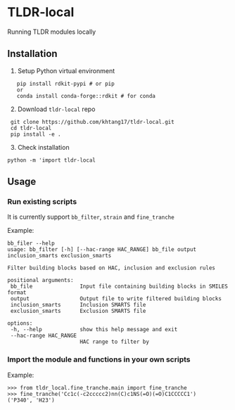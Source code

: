 # TLDR-local
 Running TLDR modules locally
## Installation 
1. Setup Python virtual environment
 ```
    pip install rdkit-pypi # or pip
    or
    conda install conda-forge::rdkit # for conda
```

2. Download `tldr-local` repo
```
 git clone https://github.com/khtang17/tldr-local.git
 cd tldr-local
 pip install -e .
 ```
3. Check installation
 ```
 python -m 'import tldr-local
 ```

## Usage
### Run existing scripts

It is currently support `bb_filter`, `strain` and `fine_tranche`

Example:
 ```
bb_filer --help
usage: bb_filter [-h] [--hac-range HAC_RANGE] bb_file output inclusion_smarts exclusion_smarts

Filter building blocks based on HAC, inclusion and exclusion rules

positional arguments:
  bb_file               Input file containing building blocks in SMILES format
  output                Output file to write filtered building blocks
  inclusion_smarts      Inclusion SMARTS file
  exclusion_smarts      Exclusion SMARTS file

options:
  -h, --help            show this help message and exit
  --hac-range HAC_RANGE
                        HAC range to filter by
```
 ### Import the module and functions in your own scripts

Example:
 ```
>>> from tldr_local.fine_tranche.main import fine_tranche
>>> fine_tranche('Cc1c(-c2ccccc2)nn(C)c1NS(=O)(=O)C1CCCCC1')
('P340', 'H23')
```



 


